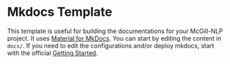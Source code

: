 # Mkdocs Template

This template is useful for building the documentations for your McGill-NLP project. It uses [Material for MkDocs](https://squidfunk.github.io/mkdocs-material/). You can start by editing the content in `docs/`. If you need to edit the configurations and/or deploy mkdocs, start with the official [Getting Started](https://squidfunk.github.io/mkdocs-material/getting-started/).